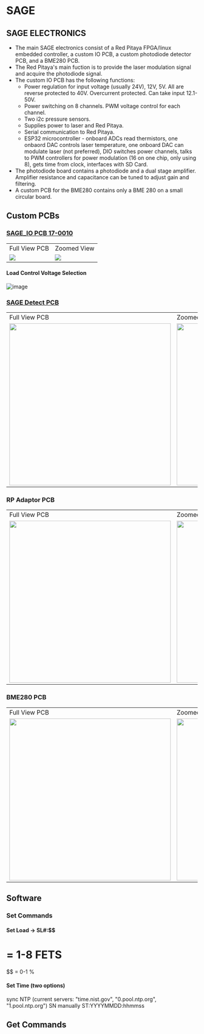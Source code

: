 # SAGE

## SAGE ELECTRONICS

- The main SAGE electronics consist of a Red Pitaya FPGA/linux embedded controller, a custom IO PCB, a custom photodiode detector PCB, and a BME280 PCB.
- The Red Pitaya's main fuction is to provide the laser modulation signal and acquire the photodiode signal.
- The custom IO PCB has the following functions:
  - Power regulation for input voltage (usually 24V), 12V, 5V.  All are reverse protected to 40V.  Overcurrent protected. Can take input 12.1-50V.
  - Power switching on 8 channels.  PWM voltage control for each channel.
  - Two i2c pressure sensors.
  - Supplies power to laser and Red Pitaya.
  - Serial communication to Red Pitaya.
  - ESP32 microcontroller - onboard ADCs read thermistors, one onbaord DAC controls laser temperature, one onboard DAC can modulate laser (not preferred), DIO switches power channels, talks to PWM controllers for power modulation (16 on one chip, only using 8), gets time from clock, interfaces with SD Card.
-  The photodiode board contains a photodiode and a dual stage amplifier.  Amplifier resistance and capacitance can be tuned to adjust gain and filtering.
-  A custom PCB for the BME280 contains only a BME 280 on a small circular board.
     
## Custom PCBs

### [SAGE_IO PCB 17-0010](https://github.com/williamapardis/SAGE_IO/tree/main/electrical/SAGE/17-%200010%20ESP32-S3%20Control%20IO)
<table>
  <tr>
    <td>Full View PCB</td>
     <td>Zoomed View</td>
  </tr>
  <tr>
    <td><img src="https://user-images.githubusercontent.com/57682790/235982042-21e1d6ae-0467-47f3-bfc1-7cfede07f680.png"></td>
    <td><img src="https://user-images.githubusercontent.com/57682790/235982125-0cb705ef-d757-4d2d-b897-8445e63818fc.png"></td>
  </tr>
</table>

#### Load Control Voltage Selection
![image](https://github.com/williamapardis/SAGE/assets/57682790/8bb1f7cd-f956-4e1b-88b2-b1ade272ba36)

### [SAGE Detect PCB](https://github.com/williamapardis/SAGE/tree/main/electrical/SAGE/17-0001%20SAGE%20DETECT) 
<table>
  <tr>
    <td>Full View PCB</td>
     <td>Zoomed View</td>
  </tr>
  <tr>
    <td><img src="https://github.com/williamapardis/SAGE/assets/57682790/577d950b-95b4-4467-8439-4f323bca229a" width="425"></td>
    <td><img src="https://github.com/williamapardis/SAGE/assets/57682790/3dcccdbc-766d-4914-8538-4b8c2ae8657d" width="425"></td>
  </tr>
</table>


### RP Adaptor PCB
<table>
  <tr>
    <td>Full View PCB</td>
     <td>Zoomed View</td>
  </tr>
  <tr>
    <td><img src="https://github.com/williamapardis/SAGE/assets/57682790/d10c15d2-64a0-404d-9eed-91261adfe727" width="425"></td>
    <td><img src="https://github.com/williamapardis/SAGE/assets/57682790/f8461d56-a2dc-4e97-90d8-e00c208fbd5b" width="425"></td>
  </tr>
</table>

### BME280 PCB
<table>
  <tr>
    <td>Full View PCB</td>
     <td>Zoomed View</td>
  </tr>
  <tr>
    <td><img src="https://github.com/williamapardis/SAGE/assets/57682790/3d6d8114-18a5-40a4-a5c2-5ebca11d9b07" width="425"></td>
    <td><img src="https://github.com/williamapardis/SAGE/assets/57682790/5ea38db0-ee3a-4cc6-90c7-b6d0ec8001c7" width="425"></td>
  </tr>
</table>

## Software

### Set Commands

#### Set Load -> SL#:$$ 
#  = 1-8 FETS
$$ = 0-1 %

#### Set Time (two options)
  sync NTP (current servers: "time.nist.gov", "0.pool.ntp.org", "1.pool.ntp.org")
    SN
  manually
    ST:YYYYMMDD:hhmmss
    
####
    
## Get Commands

